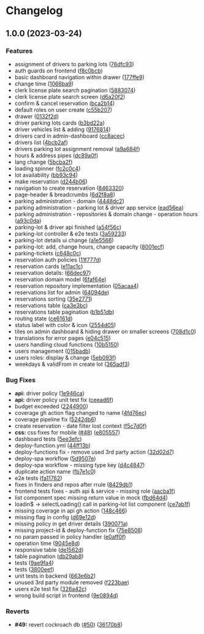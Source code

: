 # Changelog

## 1.0.0 (2023-03-24)


### Features

* assignment of drivers to parking lots ([76dfc93](https://github.com/mfratczak88/sps/commit/76dfc93c92433fb553c51389580aec69de34dc69))
* auth guards on frontend ([f8c0bcb](https://github.com/mfratczak88/sps/commit/f8c0bcbceaa789342f92f30f00f410d1b9bce427))
* basic dashboard navigation within drawer ([177ffe9](https://github.com/mfratczak88/sps/commit/177ffe9f9136e005f36870c38e389a6322ad05d3))
* change time ([1066ba9](https://github.com/mfratczak88/sps/commit/1066ba9f077bcdddf7c4d97c8033ab797af8ab60))
* clerk license plate search pagination ([5883074](https://github.com/mfratczak88/sps/commit/58830740290395678f445d5a0e3556421920829a))
* clerk license plate search screen ([d6a20f2](https://github.com/mfratczak88/sps/commit/d6a20f2f24f91b9a648656c12a8badadd58f0843))
* confirm & cancel reservation ([bca2b14](https://github.com/mfratczak88/sps/commit/bca2b1428e2a5ffd996d77c8c30251165f245cbe))
* default roles on user create ([c55b207](https://github.com/mfratczak88/sps/commit/c55b2077baf1c8804c535b42ce2e7b6c7aca4b2e))
* drawer ([0132f2d](https://github.com/mfratczak88/sps/commit/0132f2d14588880400c3044c5b180b29e9dea900))
* driver parking lots cards ([b3bd22a](https://github.com/mfratczak88/sps/commit/b3bd22a5b34906a71ffbedf5c30a19cadf2b7fe6))
* driver vehicles list & adding ([9176814](https://github.com/mfratczak88/sps/commit/9176814abf71a1d0421bb6e6139ea8fce4f2abf1))
* drivers card in admin-dashboard ([cc8acec](https://github.com/mfratczak88/sps/commit/cc8acec7727ca40a122a515c88c231b4a2600d77))
* drivers list ([4bcb2af](https://github.com/mfratczak88/sps/commit/4bcb2afd6bf854c96ce65a3bf1d1c0f892390eed))
* drivers parking lot assignment removal ([a9a684f](https://github.com/mfratczak88/sps/commit/a9a684fda368e804c8d930603578476f49b05b0b))
* hours & address pipes ([dc89a0f](https://github.com/mfratczak88/sps/commit/dc89a0ff528bf0bc370da6985e9c9f5d0d8592f8))
* lang change ([5bcba2f](https://github.com/mfratczak88/sps/commit/5bcba2f8306ea53617b03a7b8223279f847736c0))
* loading spinner ([fc2c0c4](https://github.com/mfratczak88/sps/commit/fc2c0c4159b6e3ebbaa012d7be42ae076f0c83e6))
* lot availability ([bb93c94](https://github.com/mfratczak88/sps/commit/bb93c94dbd4b989836bce6838abffaf2e166a610))
* make reservation ([d244b06](https://github.com/mfratczak88/sps/commit/d244b06be4eddf2faa44833b5fe87105b244acb6))
* navigation to create reservation ([8463320](https://github.com/mfratczak88/sps/commit/84633203fa9cbd1668f4dc73419eaa58fc3a34e6))
* page-header & breadcrumbs ([6d2f8a8](https://github.com/mfratczak88/sps/commit/6d2f8a8a134557ba51625f7a23138c95e73ee833))
* parking administration - domain ([4448dc2](https://github.com/mfratczak88/sps/commit/4448dc2e9d8f62c3e759a003ac3f268c29bdb561))
* parking administration - parking lot & driver app service ([ead56ea](https://github.com/mfratczak88/sps/commit/ead56ead7707651fa951c50584da9b9736a0e68e))
* parking administration - repositories & domain change - operation hours ([a93c0da](https://github.com/mfratczak88/sps/commit/a93c0da25a401b4ad720c2df718a40d038bf8ecb))
* parking-lot & driver api finished ([a54f56c](https://github.com/mfratczak88/sps/commit/a54f56c19802be59e9e790794386dcbd02499b89))
* parking-lot controller & e2e tests ([3a59233](https://github.com/mfratczak88/sps/commit/3a59233bc9e4e1144d8cc7c2de67423bc69e450f))
* parking-lot details ui change ([a1e5566](https://github.com/mfratczak88/sps/commit/a1e5566e37d92415dc56685a166c47e80dd5a82f))
* parking-lot: add, change hours, change capacity ([8001ecf](https://github.com/mfratczak88/sps/commit/8001ecfa4db32d3d4795e25a9c2d9b30457da4f4))
* parking-tickets ([c648c0c](https://github.com/mfratczak88/sps/commit/c648c0c72ce712d61a6aaba8063ef1e12dba9f23))
* reservation auth policies ([11f777d](https://github.com/mfratczak88/sps/commit/11f777d238936743b64d09a0aefc005ba3ff6008))
* reservation cards ([e11ac1c](https://github.com/mfratczak88/sps/commit/e11ac1c38519a836b38ea3b1ab965259e5a56ae8))
* reservation details: ([66dec97](https://github.com/mfratczak88/sps/commit/66dec9732a5c0f8858b75aab2c63942ecfa65152))
* reservation domain model ([6faf64e](https://github.com/mfratczak88/sps/commit/6faf64e3145b96990fde43bbbb7ce9b7fe5b2b58))
* reservation repository implementation ([05acaa4](https://github.com/mfratczak88/sps/commit/05acaa413892c82a0c87a0ace560aa27a13104fc))
* reservations list for admin ([64094de](https://github.com/mfratczak88/sps/commit/64094de87460ab8ec0cd10329b101818bd4bf5df))
* reservations sorting ([35e2771](https://github.com/mfratczak88/sps/commit/35e2771978178a4e1bf979e8b77583de217adf36))
* reservations table ([ca3e3bc](https://github.com/mfratczak88/sps/commit/ca3e3bc56e6d93b494197216392fa92498e92eaa))
* reservations table pagination ([b1b51db](https://github.com/mfratczak88/sps/commit/b1b51dbf8db85a967f3b6cb4dd1fd18a7a83d03c))
* routing state ([ce6161d](https://github.com/mfratczak88/sps/commit/ce6161d3d6c1fb4e8d277f3c1bd8ca77a4a9be91))
* status label with color & icon ([2554d05](https://github.com/mfratczak88/sps/commit/2554d059d3c14f894531340e0e698902e90d949e))
* tiles on admin dashboard & hiding drawer on smaller screens ([708d1c0](https://github.com/mfratczak88/sps/commit/708d1c0978599e729e5a49a44183d3fec74b40ec))
* translations for error pages ([e04c515](https://github.com/mfratczak88/sps/commit/e04c515a05cb5f31bf72e57579e74322b48741c8))
* users handling cloud functions ([10b5150](https://github.com/mfratczak88/sps/commit/10b5150bbb67a7cb5037a66e1f789a0060cd0494))
* users management ([015badb](https://github.com/mfratczak88/sps/commit/015badbbccc85c679f01711af5cf1a27a66f5274))
* users roles: display & change ([5eb093f](https://github.com/mfratczak88/sps/commit/5eb093f24097449a4ec21afad7d5fb319b346636))
* weekdays & validFrom in create lot ([365adf3](https://github.com/mfratczak88/sps/commit/365adf392a1c9f2347595c474b9f954d3e6818c5))


### Bug Fixes

* **api:** driver policy ([1e946ca](https://github.com/mfratczak88/sps/commit/1e946ca2752b30689dc0ee597db22bccc6f2a59e))
* **api:** driver policy unit test fix ([ceead6f](https://github.com/mfratczak88/sps/commit/ceead6f985794eb20944267928cb8f8bfc5177e0))
* budget exceeded ([2244900](https://github.com/mfratczak88/sps/commit/2244900721affba882a7a578dbddbbd639521f7a))
* coverage gh action flag changed to name ([4fd76ec](https://github.com/mfratczak88/sps/commit/4fd76eca0563803d64881c06b54af5cf4cdccd01))
* coverage pipeline fix ([5242db6](https://github.com/mfratczak88/sps/commit/5242db6f067c2c8befc8c7677ce99d89576c3856))
* create reservation - date filter lost context ([f5c7d0f](https://github.com/mfratczak88/sps/commit/f5c7d0f0296f65b8bcd74ab740197539e7bd7e49))
* **css:** css fixes for mobile ([#48](https://github.com/mfratczak88/sps/issues/48)) ([e805557](https://github.com/mfratczak88/sps/commit/e805557bf6933fda66e18d5b052a2e4e02c43d37))
* dashboard tests ([5ee3efc](https://github.com/mfratczak88/sps/commit/5ee3efcc0a5a20647046944a3d3f5845579142ad))
* deploy-function.yml ([44ff13b](https://github.com/mfratczak88/sps/commit/44ff13b7724ba344fa192a3f54fd888e27a03363))
* deploy-functions fix - remove used 3rd party action ([32d02d7](https://github.com/mfratczak88/sps/commit/32d02d798f5b2432f11e6014c729eb08cd39441a))
* deploy-spa workflow ([5d9507e](https://github.com/mfratczak88/sps/commit/5d9507eec7468c1d7533b367a80352553e215cba))
* deploy-spa workflow - missing type key ([d4c4847](https://github.com/mfratczak88/sps/commit/d4c484780d8ae6576fbd482ce16c44961122b6bb))
* duplicate action name ([fb7e1c0](https://github.com/mfratczak88/sps/commit/fb7e1c0c9e3be06f22a846757c31b8d7e0e71dcc))
* e2e tests ([fa11762](https://github.com/mfratczak88/sps/commit/fa11762d8878346e5355b92181a9b64269fa7ad0))
* fixes in finders and repos after rrule ([8429db1](https://github.com/mfratczak88/sps/commit/8429db192904b05534a5b56b243793f8a11e5d4d))
* frontend tests fixes - auth api & service - missing role ([aacba1f](https://github.com/mfratczak88/sps/commit/aacba1f0be54f6281b50dc64706052cba1c506ab))
* list component spec missing return value in mock ([fbd64d4](https://github.com/mfratczak88/sps/commit/fbd64d4def229e10d833b8e1262dcf6c73b85356))
* loadin$ -&gt; selectLoading() call in parking-lot list component ([ce7ab1f](https://github.com/mfratczak88/sps/commit/ce7ab1fe791ac7ec5bc89cc79d88c3174bbc1c61))
* missing coverage in api gh action ([148c466](https://github.com/mfratczak88/sps/commit/148c466e08f1d236256d7f097da363625aca2d7e))
* missing flag in config ([d69e12d](https://github.com/mfratczak88/sps/commit/d69e12d4650d058e9363c96b68edfb495dafd642))
* missing policy in get driver details ([390071a](https://github.com/mfratczak88/sps/commit/390071a6aed9d8a35a98b57c29f3cc7b20a03772))
* missing project-id & deploy-function fix ([75e8508](https://github.com/mfratczak88/sps/commit/75e850881cb556f0b938ab01e2f6d15cccd2f67b))
* no param passed in policy handler ([e0aff0f](https://github.com/mfratczak88/sps/commit/e0aff0f3ff948e763fcc7aaba799abb95544927a))
* operation time ([9045e8d](https://github.com/mfratczak88/sps/commit/9045e8da662f4ef9755e877478d71202b09d3a2c))
* responsive table ([de1562d](https://github.com/mfratczak88/sps/commit/de1562d4e1f3e87d4b8c0782e1fcb0e6a4d58f9e))
* table pagination ([db29ab8](https://github.com/mfratczak88/sps/commit/db29ab87ea813d1500cb19a861f8267ec698eb9c))
* tests ([9ae9fa4](https://github.com/mfratczak88/sps/commit/9ae9fa4bb0a474335f8ec16f5970e7f24dcd95dc))
* tests ([3800eef](https://github.com/mfratczak88/sps/commit/3800eef072a505b320ee66df1e0feca13c8eb737))
* unit tests in backend ([663e6b2](https://github.com/mfratczak88/sps/commit/663e6b2b5f4eac9e93aced45d2262c3bc14ad99b))
* unused 3rd party module removed ([f223bae](https://github.com/mfratczak88/sps/commit/f223bae731c0229e497ee4ed4e46b5f6ec844c36))
* users e2e test fix ([326a42c](https://github.com/mfratczak88/sps/commit/326a42ccbe65ca19d30e6cc466b2034dea271410))
* wrong build script in frontend ([9e0894d](https://github.com/mfratczak88/sps/commit/9e0894d4027433a17b0db3fd2a16d52b57671078))


### Reverts

* **#49:** revert cockroach db ([#50](https://github.com/mfratczak88/sps/issues/50)) ([36170b8](https://github.com/mfratczak88/sps/commit/36170b83eb5b565f679cbea55a3884d3e55de117))
